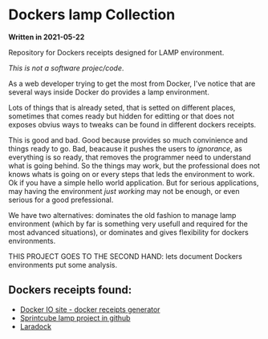 # Dockers lamp Collection

**Written in 2021-05-22**

Repository for Dockers receipts designed for LAMP environment.

*This is not a software projec/code*.

As a web developer trying to get the most from Docker, I've notice that are several ways inside Docker do provides a lamp environment.

Lots of things that is already seted, that is setted on different places, sometimes that comes ready but hidden for editting or that does not exposes obvius ways to tweaks can be found in different dockers receipts.

This is good and bad. Good because provides so much convinience and things ready to go. Bad, beacause it pushes the users to *ignorance*, as everything is so ready, that removes the programmer need to understand what is going behind. So the things may work, but the professional does not knows whats is going on or every steps that leds the environment to work. Ok if you have a simple hello world application. But for serious applications, may having the environment *just working* may not be enough, or even serious for a good prefessional.

We have two alternatives: dominates the old fashion to manage lamp environment (which by far is something very usefull and required for the most advanced situations), or dominates and gives flexibility for dockers environments.

THIS PROJECT GOES TO THE SECOND HAND: lets document Dockers environments put some analysis.

## Dockers receipts found:

* [Docker IO site - docker receipts generator](dockers_collections_texts/docker-generator.md)
* [Sprintcube lamp project in github](dockers_collections_texts/sprintcube-lamp.md)
* [Laradock](dockers_collections_texts/laradock.md)

